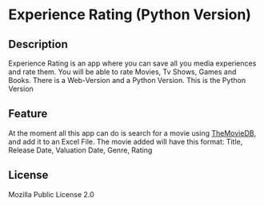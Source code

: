 # Experience Rating (Python Version)

## Description

Experience Rating is an app where you can save all you media experiences and rate them.
You will be able to rate Movies, Tv Shows, Games and Books.
There is a Web-Version and a Python Version.
This is the Python Version

## Feature

At the moment all this app can do is search for a movie using [TheMovieDB](https://www.themoviedb.org/), and add it to an Excel File.
The movie added will have this format:
Title, Release Date, Valuation Date, Genre, Rating

## License

Mozilla Public License 2.0

